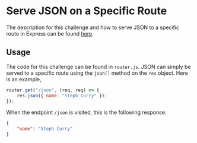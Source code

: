 # Serve JSON on a Specific Route 

The description for this challenge and how to serve JSON to a specific route in 
Express can be found [here](https://www.freecodecamp.org/learn/back-end-development-and-apis/basic-node-and-express/serve-json-on-a-specific-route).

## Usage

The code for this challenge can be found in `router.js`. JSON can simply be served
to a specific route using the `json()` method on the `res` object. Here is an example,

```javascript
router.get("/json", (req, req) => {
	res.json({ name: "Steph Curry" });
});
``` 

When the endpoint `/json` is visited, this is the following response:

```json
{
	"name": "Steph Curry"
}
```
